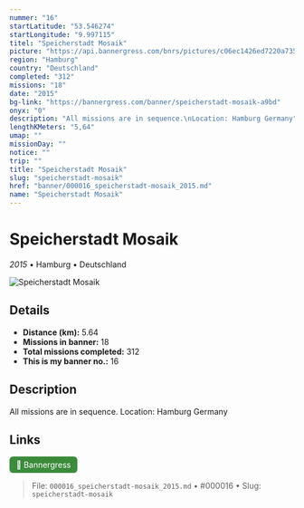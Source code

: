 ```yaml
---
nummer: "16"
startLatitude: "53.546274"
startLongitude: "9.997115"
titel: "Speicherstadt Mosaik"
picture: "https://api.bannergress.com/bnrs/pictures/c06ec1426ed7220a73534afaa62b7fe9"
region: "Hamburg"
country: "Deutschland"
completed: "312"
missions: "18"
date: "2015"
bg-link: "https://bannergress.com/banner/speicherstadt-mosaik-a9bd"
onyx: "0"
description: "All missions are in sequence.\nLocation: Hamburg Germany"
lengthKMeters: "5,64"
umap: ""
missionDay: ""
notice: ""
trip: ""
title: "Speicherstadt Mosaik"
slug: "speicherstadt-mosaik"
href: "banner/000016_speicherstadt-mosaik_2015.md"
name: "Speicherstadt Mosaik"
---
```

# Speicherstadt Mosaik

*2015* • Hamburg • Deutschland

![Speicherstadt Mosaik](https://api.bannergress.com/bnrs/pictures/c06ec1426ed7220a73534afaa62b7fe9)



## Details
- **Distance (km):** 5.64
- **Missions in banner:** 18
- **Total missions completed:** 312
- **This is my banner no.:** 16



## Description
All missions are in sequence.
Location: Hamburg Germany



## Links
<a href="https://bannergress.com/banner/speicherstadt-mosaik-a9bd" target="_blank" style="display:inline-block;margin-right:8px;padding:6px 12px;background:#3c8b3c;color:#fff;text-decoration:none;border-radius:6px;">🔗 Bannergress</a>



> File: `000016_speicherstadt-mosaik_2015.md`
> • #000016
> • Slug: `speicherstadt-mosaik`

